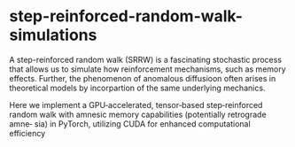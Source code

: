 # step-reinforced-random-walk-simulations

A step-reinforced random walk (SRRW) is a fascinating stochastic process that allows us to simulate how reinforcement mechanisms, such as memory effects. Further, the phenomenon of anomalous diffusioon often arises in theoretical models by incorpartion of the same underlying mechanics. 

Here we implement a GPU‑accelerated, tensor‑based step‑reinforced random walk with amnesic memory capabilities (potentially retrograde amne‑
sia) in PyTorch, utilizing CUDA for enhanced computational efficiency
